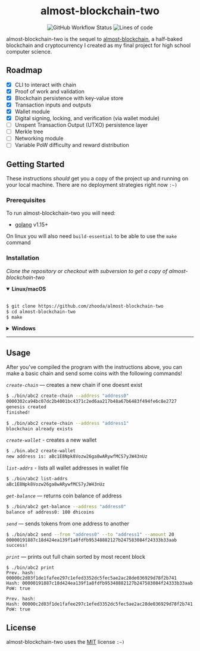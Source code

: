 <h1 align="center">almost-blockchain-two</h1>
<p align="center"><img alt="GitHub Workflow Status" src="https://img.shields.io/github/workflow/status/zhooda/almost-blockchain-two/Go?style=flat-square">
<img alt="Lines of code" src="https://img.shields.io/tokei/lines/github/zhooda/almost-blockchain-two?color=crimson&label=lines%20of%20code&style=flat-square"></p>


<div style="margin-bottom: 2%"></div>

almost-blockchain-two is the sequel to [almost-blockchain](https://github.com/zhooda/almost-blockchain), a half-baked blockchain and cryptocurrency I created as my final project for high school computer science. 

<div style="margin-bottom: 2%"></div>

## Roadmap

- [x] CLI to interact with chain
- [x] Proof of work and validation
- [x] Blockchain persistence with key-value store
- [x] Transaction inputs and outputs
- [x] Wallet module
- [x] Digital signing, locking, and verification (via wallet module)
- [ ] Unspent Transaction Output (UTXO) persistence layer
- [ ] Merkle tree
- [ ] Networking module
- [ ] Variable PoW difficulty and reward distribution

## Getting Started

These instructions *should* get you a copy of the project up and running
on your local machine. There are no deployment strategies right now `:~)`

### Prerequisites

To run almost-blockchain-two you will need:

- [golang](https://golang.org/) v1.15+

On linux you will also need `build-essential` to be able to use the `make` command

### Installation

_Clone the repository or checkout with subversion to get a copy of almost-blockchain-two_

<details open>
<summary><b>Linux/macOS</b></summary>
<br>

```bash
$ git clone https://github.com/zhooda/almost-blockchain-two
$ cd almost-blockchain-two
$ make
```
</details>

<details>
<summary><b>Windows</b></summary>
<br>

```powershell
PS> git clone https://github.com/zhooda/almost-blockchain-two
PS> cd .\almost-blockchain-two\src
PS> go build -v -o ..\bin\abc2.exe main.go
PS> cd ..
```

When running abc2 on windows using the commands outlined below, replace `./bin/abc2` with `.\bin\abc2.exe` and you'll be good to go :)

</details>

---

## Usage

After you've compiled the program with the instructions above, you can make a basic chain and send some coins with the following commands!

_`create-chain`_ — creates a new chain if one doesnt exist
```bash
$ ./bin/abc2 create-chain --address "address0"
0000302ca94bc07dc2b4001bc4371c2ed6aa217b48a67b6483f494fe6c8e2727
genesis created
finished!

$ ./bin/abc2 create-chain --address "address1"
blockchain already exists
```

_`create-wallet`_ - creates a new wallet
```bash
$ ./bin.abc2 create-wallet
new address is: aBc1E8Npk8Vozw26ga8wARywfMCS7yJW43nUz
```

_`list-addrs`_ - lists all wallet addresses in wallet file
```bash
$ ./bin/abc2 list-addrs
aBc1E8Npk8Vozw26ga8wARywfMCS7yJW43nUz
```

_`get-balance`_ — returns coin balance of address
```bash
$ ./bin/abc2 get-balance --address "address0"
balance of address0: 100 dhicoins
```

_`send`_ — sends tokens from one address to another
```bash
$ ./bin/abc2 send --from "address0" --to "address1" --amount 20
00000191887c18d424ea139f1a8fdfb95348882127b247583084f24333b33aab
success!
```

_`print`_ — prints out full chain sorted by most recent block
```
$ ./bin/abc2 print
Prev. hash: 00000c2d03f1de1fafee297c1efed3352dc5fec5ae2ac28de036929d78f2b741
Hash: 00000191887c18d424ea139f1a8fdfb95348882127b247583084f24333b33aab
PoW: true

Prev. hash:
Hash: 00000c2d03f1de1fafee297c1efed3352dc5fec5ae2ac28de036929d78f2b741
PoW: true
```

## License
almost-blockchain-two uses the [MIT](https://choosealicense.com/licenses/mit/) license `:~)`
